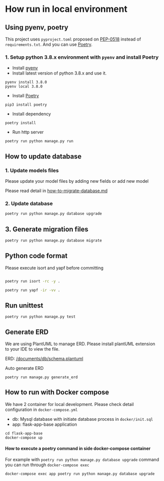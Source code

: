 # How run in local environment


## Using pyenv, poetry

This project uses `pyproject.toml` proposed on [PEP-0518](https://www.python.org/dev/peps/pep-0518/#specification) instead of `requirements.txt`. And you can use [Poetry](https://python-poetry.org/).

### 1. Setup python 3.8.x environment with `pyenv` and install Poetry

- Install [pyenv](https://github.com/pyenv/pyenv)
- Install latest version of python 3.8.x and use it.

```
pyenv install 3.8.0
pyenv local 3.8.0
```

- Install [Poetry](https://python-poetry.org/)

```
pip3 install poetry
```

- Install dependency

```
poetry install
```

- Run http server

```
poetry run python manage.py run
```

## How to update database

### 1. Update models files
Please update your model files by adding new fields or add new model

Please read detail in [how-to-migrate-database.md](./documents/how-to-migrate-database.md)


### 2. Update database

```bash
poetry run python manage.py database upgrade
```

## 3. Generate migration files
```bash
poetry run python manage.py database migrate
```

## Python code format

Please execute isort and yapf before committing

```bash

poetry run isort -rc -y .

poetry run yapf -ir -vv .
```

## Run unittest

```
poetry run python manage.py test
```

## Generate ERD

We are using PlantUML to manage ERD. Please install plantUML extension to your IDE to view the file.

ERD: [/documents/db/schema.plantuml](./documents/db/schema.plantuml)

Auto generate ERD
```
poetry run manage.py generate_erd
```

## How to run with Docker compose

We have 2 container for local development. Please check detail configuration in `docker-compose.yml`

- db: Mysql database with initiate database process in `docker/init.sql`
- app: flask-app-base application

```
cd flask-app-base
docker-compose up
```

#### How to execute a poetry command in side docker-compose container

For example with `poetry run python manage.py database upgrade` command you can run through `docker-compose exec`

```bash
docker-compose exec app poetry run python manage.py database upgrade

```
